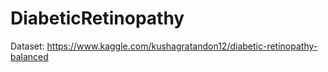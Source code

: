 # DiabeticRetinopathy
 
Dataset: https://www.kaggle.com/kushagratandon12/diabetic-retinopathy-balanced
